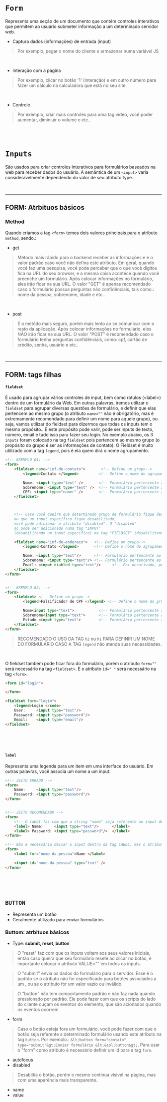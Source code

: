 # <code>Form</code>
Representa uma seção de um documento que contém controles interativos que permitem ao usuário submeter informação a um determinado servidor web.

- Captura dados (informações) de entrada (input)
> Por exemplo, pegar o nome do cliente e armazenar numa variável JS

</br>

- Interação com a página
> Por exemplo, clicar no botão '1' (interação) e em outro número para fazer um cálculo na calculadora que está no seu site.

</br>

- Controle 
> Por exemplo, criar mais controles para uma tag vídeo, você poder aumentar, diminiuir o volume e etc..

</br>
</br>


# <code>Inputs</code>
São usados para criar controles interativos para formulários baseados na web para receber dados do usuário. A semântica de um <code>&lt;input&gt;</code> varia consideravelmente dependendo do valor de seu atributo type.

</br>

______________________________________________________________________________

## FORM: Atrbituos básicos

### Method
Quando criamos a tag <code>&lt;form&gt;</code> temos dois valores principais para o atributo <code>method</code>, sendo.: 
* get
> Método mais rápido para o backend receber as informações e é o valor padrão caso você não defina este atributo. Em geral, quando você faz uma pesquisa, você pode perceber que o que você digitou fica na URL do seu browser, e a mesma coisa acontece quando você preenche um formulário. Após colocar informações no formulário, eles irão ficar na sua URL. O valor "GET" é apenas recomendado caso o formulário possua perguntas não confidênciais, tais como.: nome da pessoa, sobrenome, idade e etc.. 

</br>

* post
> É o metódo mais seguro, porém mais lento ao se comunicar com o resto da aplicação. Após colocar informações no formulário, eles NÃO irão ficar na sua URL. O valor "POST" é recomendado caso o formulário tenha perguntas confidênciais, como: cpf, cartão de crédito, senha, usuário e etc..

</br>

______________________________________________________________________________

## FORM: tags filhas

#### <code>fieldset</code>
É usado para agrupar vários controles de input, bem como rótulos (&lt;label&gt;) dentro de um formulário da Web. Em outras palavras, iremos utilizar o <code>fieldset</code> para agrupar diversas questões de formulário, e definir que elas pertencem ao mesmo grupo (o atributo `name=""` não é obrigatório, mas é extremamente recomendado para definir um nome para aquele grupo), ou seja, vamos utilizar do fieldset para dizermos que todas os inputs tem o mesmo propósito.. E este propósito pode varir, pode ser inputs de texto, número, email e tudo isso para fazer seu login. 
No exemplo abaixo, os 3 <code>inputs</code> foram colocado na tag <code>fieldset</code> pois pertencem ao mesmo grupo (o propósito do grupo é ser as informações de contato). O Fieldset é muito utilizado com a tag <code>legend</code>, pois é ela quem dirá o nome agrupamento. 
```html
<!-- EXEMPLO 01: -->
<form>
    <fieldset name="inf-de-contato">       <!-- Define um grupo-->
        <legend>Contato </legend>         <!-- Define o nome do agrupamento -->

        Nome: <input type="text" />       <!-- Formulário pertencente ao grupo -->
        Sobrenome: <input type="text" />  <!-- Formulário pertencente ao grupo -->
        CPF: <input type="numer" />       <!-- Formulário pertencente ao grupo -->
    </fieldset> 



    <!-- Caso você queira que determinado grupo de formulário fique desabilitado 
    ou que um input específico fique desabilitado, 
    você pode adicionar o atributo "disabled". O "disabled" 
    só pode ser adicionado numa tag "INPUT" 
    (desabilitando um input especifico) na tag "FIELDSET" (desabilitando todo o grupo, ou seja, todos os inputs que estão neste grupo) -->

    <fieldset name="inf-de-endereço">   <!-- Define um grupo-->
        <legend>Contato </legend>       <!-- Define o nome do agrupamento -->

        Nome: <input type="text"/>      <!-- Formulário pertencente ao grupo -->
        Sobrenome: <input type="text"/> <!-- Formulário pertencente ao grupo -->
        Email: <input diabled type="text"/>     <!-- Foi desativado, porém ainda é visível na página -->
    </fieldset> 
</form>


<!-- EXEMPLO 02: -->
<form>
    <fieldset> <!-- Define um grupo-->
        <legend>Falsificador de CPF </legend> <!-- Define o nome do grupo -->

        Nome<input type="text">           <!-- Formulário pertencente ao grupo -->
        Sobrenome<input type="text">      <!-- Formulário pertencente ao grupo -->
        Estado <input type="text">        <!-- Formulário pertencente ao grupo -->
    </fieldset>
</form>
```
> RECOMENDADO O USO DA TAG <code>h2</code> ou <code>h1</code> PARA DEFINIR UM NOME DO FORMULÁRIO CASO A TAG <code>legend</code> não atenda suas necessidades.

</br>

O fieldset também pode ficar fora do formulário, porém o atributo `form=""` será necessário na tag <code>&lt;fieldset&gt;</code>. E o atributo `id=" "` será necessário na tag <code>&lt;form&gt;</code>.
```html
<form id="login">

</form>

<fieldset form="login">
    <legend>Login </code>
    User:     <input type="text"/> 
    Password: <input type="password"/> 
    Email:    <input type="email"/>
</fieldset> 
```

</br>
</br>
</br>

#### <code>label</code>
Representa uma legenda para um item em uma interface do usuário. Em outras palavras, você associa um nome a um input.
```html
<!-- JEITO ERRADO -->
<form>
    Name:     <input type="text"/> 
    Password: <input type="password"/> 
</form>


<!-- JEITO RECOMENDADO -->
<form>
    <!-- O label faz com que a string "name" seja referente ao input de texto, e quando clicamos nesta mesma string, o HTML entende que queremos digitar naquele input, então já podemos começar a digitar -->
    <label> Name:     <input type="text"/>      </label>
    <label> Password: <input type="password"/>  </label>
</form>

<!-- Não é necessário deixar o input dentro da tag LABEL, mas o atributo  FOR=" "  será necessário --> <!-- Mas o atributo for só funciona com ELEMENTOS específicos.: button, input, meter, output, progress, select textarea. -->
<form>
    <label for="nome-da-pessoa">Name </label>

    <input id="nome-da-pessoa" type="text" />
</form>
```

</br>
</br>
</br>

## <code>BUTTON</code>
* Representa um botão
* Geralmente utilizado para enviar formulários 

### Buttom: atrbituos básicos
* Type: __submit, reset, button__
> O "reset" faz com que os inputs voltem aos seus valores iniciais, então caso queira que seu formulário resete ao clicar no botão, é importante colocar o atributo VALUE="" em todos os inputs.

> O "submit" envia os dados do formulário para o servidor. Esse é o padrão se o atributo não for especificado para botões associados a um , ou se o atributo for um valor vazio ou inválido.

> O "button" não tem comportamento padrão e não faz nada quando pressionado por padrão. Ele pode fazer com que os scripts do lado do cliente ouçam os eventos do elemento, que são acionados quando os eventos ocorrem.

* form 
> Caso o botão esteja fora um formulário, você pode fazer com que o botão seja referente a determinado formulário usando este atributo na tag `button`. Por exemplo.: `&lt;button form="contato" type="submit"&gt;Enviar formulário &lt;&sol;button&gt;`. Para usar o "form" como atributo é necessário definir um id para a tag `form`.

* autofocus 
* disabled 
> Desabiltia o botão, porém o mesmo continua vísivel na página, mas com uma aparência mais transparente.

* name 
* value 




